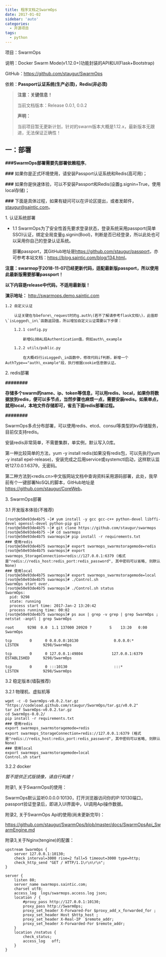```yaml
---
title: 程序文档之SwarmOps
date: 2017-01-02
sidebar: 'auto'
categories:
  - 开源项目
tags:
  - python
---
```


项目：SwarmOps

说明：Docker Swarm Mode\(v1.12.0+\)功能封装的API和UI\(Flask+Bootstrap\)  

GitHub：<https://github.com/staugur/SwarmOps>

依赖：**Passport认证系统\(生产必须\)，Redis\(非必须\)**

> **注意：关键信息！**
> 
> 当前文档版本：Release 0.0.1,  0.0.2
> 
> **声明：**
> 
> 当前项目暂无更新计划，针对的swarm版本大概是1.12.x，最新版本无跟进，无法保证正确性！

  

## 一：部署

**###SwarmOps部署需要先部署依赖程序**。

**###** 如果你是正式环境使用，请安装Passport认证系统和Redis\(高可用\)；

**###** 如果你是快速体验，可以不安装Passport和Redis\(设置g.signin=True，使用local存储\)；

**###** 下面是具体过程，如果有疑问可以在评论区提出，或者发邮件，<staugur@saintic.com>。

  

1\. 认证系统部署

- 1.1 SwarmOps为了安全性首先要求登录状态，登录系统采用passport\(简单SSO\)认证，绑定全局变量g.signin\(Bool\)，判断是否已经登录，所以此处也可以采用你自己的登录认证系统。

  部署passport，其GitHub地址是<https://github.com/staugur/passport>，亦可参考本站文档：<https://blog.saintic.com/blog/134.html>。

**注意：swarmop于2018-11-07已经更新代码，适配最新版passport，所以使用此最新版需要部署passport！**

**以下内容是release中代码，不适用最新版！**

**演示地址：** <http://swarmops.demo.saintic.com>

    1.2 自定义认证

        认证关键在与before\_request时的g.auth\(若不了解请参考flask文档\)，此值即\`isLogged\_in\`函数返回值，所以增加自定义认证需要以下步骤：

        1.2.1 config.py

            新增GLOBAL段Authentication值，例如auth\_example

        1.2.2 utils/public.py

            在大概45行isLogged\_in函数中，修改代码if判断，新增一个AuthType=="auth\_example"段，执行根据cookie信息做认证。

2\. redis部署

**########**

**存储多个swarm的name、ip、token等信息，可以用redis、local，如果你将数据放到redis，便可以多节点，当然步骤也麻烦一点，需要安装redis。如果单点，就用local，本地文件存储即可，省去下面redis部署过程。**

**########**

SwarmOps多点分布部署，可以使用redis、etcd、consul等类型的kv存储服务，目前仅支持redis。  

安装redis非常简单，不需要集群，单实例，默认写入0库。

第一种比较简单的方法，yum \-y install redis\(如果没有redis包，可以先执行yum \-y install epel-release\)，安装完成之后用service或systemctl启动，这样默认监听127.0.0.1:6379，无密码。

第二种方法到<redis.cn>中文版网站文档中查询资料采用源码部署，此处，我早前有个一键部署NoSQL的脚本，GitHub地址是<https://github.com/staugur/CoreWeb>。

  

3\. SwarmOps部署

3.1 开发版本体验\(不推荐\)

```
[root@e50e93de4b75 ~]# yum install -y gcc gcc-c++ python-devel libffi-devel openssl-devel python-pip git
[root@e50e93de4b75 ~]# git clone https://github.com/staugur/swarmops
[root@e50e93de4b75 ~]# cd swarmops
[root@e50e93de4b75 swarmops]# pip install -r requirements.txt
### 使用redis
[root@e50e93de4b75 swarmops]# export swarmops_swarmstoragemode=redis
[root@e50e93de4b75 swarmops]# export swarmops_StorageConnection=redis://127.0.0.1:6379 (格式是"redis://redis_host:redis_port:redis_password", 其中密码可以省略, 则默认None)
### 使用local
[root@e50e93de4b75 swarmops]# export swarmops_swarmstoragemode=local
[root@e50e93de4b75 swarmops]# ./Control.sh     
SwarmOps start over.
[root@e50e93de4b75 swarmops]# ./Control.sh status
SwarmOps:
  pid: 9298
  state: running
  process start time: 2017-Jan-2 13:20:42
  process running time: 00:02
[root@e50e93de4b75 swarmops]# ps aux | grep -v grep | grep SwarmOps ; netstat -anptl | grep SwarmOps

root      9298  0.0  1.1 137000 20920 ?        S    13:20   0:00 SwarmOps                                        

tcp        0      0 0.0.0.0:10130                0.0.0.0:*                 LISTEN           9298/SwarmOps       

tcp        0      0 127.0.0.1:49804             127.0.0.1:6379             ESTABLISHED      9298/SwarmOps       

tcp        0      0 :::10130                     :::*                      LISTEN           9298/SwarmOps  
```

3.2 稳定版本\(墙裂推荐\)

3.2.1 物理机、虚拟机等

```
wget -c -O SwarmOps-v0.0.2.tar.gz "https://codeload.github.com/staugur/SwarmOps/tar.gz/v0.0.2"
tar zxf SwarmOps-v0.0.2.tar.gz
cd SwarmOps-0.0.2/
pip install -r requirements.txt
### 使用redis
export swarmops_swarmstoragemode=redis
export swarmops_StorageConnection=redis://127.0.0.1:6379 (格式是"redis://redis_host:redis_port:redis_password", 其中密码可以省略, 则默认None)
### 使用local
export swarmops_swarmstoragemode=local
Control.sh start
```

3.2.2 docker

_暂不提供正式版镜像，请自行构建！_

  

附录1, 关于SwarmOps的使用：

SwarmOps默认监听0.0.0.0:10130，打开浏览器访问你的IP:10130端口，passport验证登录后，即进入UI界面中，UI调用Api操作数据。

  

附录2, 关于SwarmOps Api的使用\(尚未更新完毕\)：

<https://github.com/staugur/SwarmOps/blob/master/docs/SwarmOpsApi_SwarmEngine.md>

  

附录3,关于Nginx\(tengine\)的配置：

```
upstream SwarmOps {
    server 127.0.0.1:10130;
    check interval=3000 rise=2 fall=5 timeout=3000 type=http;
    check_http_send "GET / HTTP/1.1\r\n\r\n";
}

server {
    listen 80;
    server_name swarmops.saintic.com;
    charset utf8;
    access_log  logs/swarmops.access.log json;
    location / {
        #proxy_pass http://127.0.0.1:10130;
        proxy_pass http://SwarmOps;
        proxy_set_header X-Forwared-For $proxy_add_x_forwarded_for ;
        proxy_set_header Host $http_host ;
        proxy_set_header X-Real-IP  $remote_addr;
        proxy_set_header X-Forwarded-For $remote_addr;
    }
    location /nstatus {
        check_status;
        access_log   off;
    }
}
```
